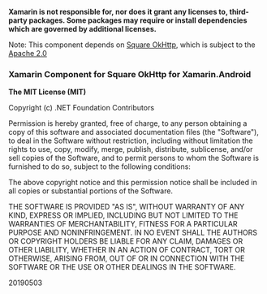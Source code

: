 **Xamarin is not responsible for, nor does it grant any licenses to, third-party packages. Some packages may require or install dependencies which are governed by additional licenses.**

Note: This component depends on [Square OkHttp](https://github.com/square/okhttp), which is subject to the [Apache 2.0](https://github.com/square/okhttp/blob/master/LICENSE.txt)

### Xamarin Component for Square OkHttp for Xamarin.Android

**The MIT License (MIT)**

Copyright (c) .NET Foundation Contributors

Permission is hereby granted, free of charge, to any person obtaining a copy of this software and associated documentation files (the "Software"), to deal in the Software without restriction, including without limitation the rights to use, copy, modify, merge, publish, distribute, sublicense, and/or sell copies of the Software, and to permit persons to whom the Software is furnished to do so, subject to the following conditions:

The above copyright notice and this permission notice shall be included in all copies or substantial portions of the Software.

THE SOFTWARE IS PROVIDED "AS IS", WITHOUT WARRANTY OF ANY KIND, EXPRESS OR IMPLIED, INCLUDING BUT NOT LIMITED TO THE WARRANTIES OF MERCHANTABILITY, FITNESS FOR A PARTICULAR PURPOSE AND NONINFRINGEMENT. IN NO EVENT SHALL THE AUTHORS OR COPYRIGHT HOLDERS BE LIABLE FOR ANY CLAIM, DAMAGES OR OTHER LIABILITY, WHETHER IN AN ACTION OF CONTRACT, TORT OR OTHERWISE, ARISING FROM, OUT OF OR IN CONNECTION WITH THE SOFTWARE OR THE USE OR OTHER DEALINGS IN THE SOFTWARE.

20190503
